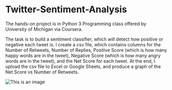 # Twitter-Sentiment-Analysis
The hands-on project is in Python 3 Programming class offered by University of Michigan via Coursera. 

The task is to build a sentiment classifier, which will detect how positive or negative each tweet is. 
I create a csv file, which contains columns for the Number of Retweets, Number of Replies, Positive Score (which is how many happy words are in the tweet), Negative Score (which is how many angry words are in the tweet), and the Net Score for each tweet. At the end, I upload the csv file to Excel or Google Sheets, and produce a graph of the Net Score vs Number of Retweets.

![This is an image]()
